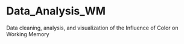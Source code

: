 # Data_Analysis_WM
Data cleaning, analysis, and visualization of the Influence of Color on Working Memory
